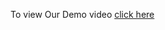 To view Our Demo video [click here](https://drive.google.com/file/d/1z3W-DMvyWO8ciyH9CWoMixcwFjT0wFMH/view?usp=share_link)

